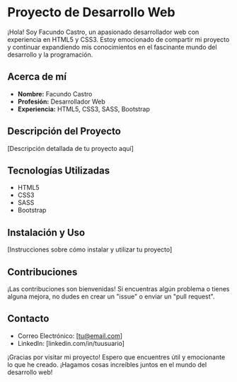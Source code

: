 # Proyecto de Desarrollo Web

¡Hola! Soy Facundo Castro, un apasionado desarrollador web con experiencia en HTML5 y CSS3. Estoy emocionado de compartir mi proyecto y continuar expandiendo mis conocimientos en el fascinante mundo del desarrollo y la programación.

## Acerca de mí

- **Nombre:** Facundo Castro
- **Profesión:** Desarrollador Web
- **Experiencia:** HTML5, CSS3, SASS, Bootstrap

## Descripción del Proyecto

[Descripción detallada de tu proyecto aquí]

## Tecnologías Utilizadas

- HTML5
- CSS3
- SASS
- Bootstrap

## Instalación y Uso

[Instrucciones sobre cómo instalar y utilizar tu proyecto]

## Contribuciones

¡Las contribuciones son bienvenidas! Si encuentras algún problema o tienes alguna mejora, no dudes en crear un "issue" o enviar un "pull request".

## Contacto

- Correo Electrónico: [tu@email.com]
- LinkedIn: [linkedin.com/in/tuusuario]

¡Gracias por visitar mi proyecto! Espero que encuentres útil y emocionante lo que he creado. ¡Hagamos cosas increíbles juntos en el mundo del desarrollo web!
